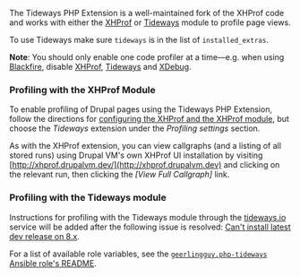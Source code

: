 The Tideways PHP Extension is a well-maintained fork of the XHProf code and works with either the [XHProf](https://www.drupal.org/project/xhprof) or [Tideways](https://www.drupal.org/project/tideways) module to profile page views.

To use Tideways make sure `tideways` is in the list of `installed_extras`.

**Note**: You should only enable one code profiler at a time—e.g. when using [Blackfire](blackfire.md), disable [XHProf](xhprof.md), [Tideways](tideways.md) and [XDebug](xdebug.md).

### Profiling with the XHProf Module

To enable profiling of Drupal pages using the Tideways PHP Extension, follow the directions for [configuring the XHProf and the XHProf module](xhprof.md#xhprof-module), but choose the _Tideways_ extension under the _Profiling settings_ section.

As with the XHProf extension, you can view callgraphs (and a listing of all stored runs) using Drupal VM's own XHProf UI installation by visiting [http://xhprof.drupalvm.dev/](http://xhprof.drupalvm.dev) and clicking on the relevant run, then clicking the _[View Full Callgraph]_ link.

### Profiling with the Tideways module

Instructions for profiling with the Tideways module through the [tideways.io](https://tideways.io) service will be added after the following issue is resolved: [Can't install latest dev release on 8.x](https://www.drupal.org/node/2843481).

For a list of available role variables, see the [`geerlingguy.php-tideways` Ansible role's README](https://github.com/geerlingguy/ansible-role-php-tideways#readme).
